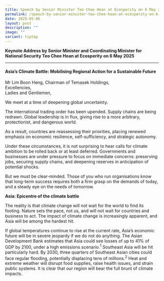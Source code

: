 ```yaml
---
title: Speech by Senior Minister Teo Chee Hean at Ecosperity on 6 May 2025
permalink: /speech-by-senior-minister-teo-chee-hean-at-ecosperity-on-6-may-2025/
date: 2025-05-06
layout: post
description: ""
image: ""
variant: tiptap
---
```

<p><strong>Keynote Address by Senior Minister and Coordinating Minister for National Security Teo Chee Hean at Ecosperity on 6 May 2025</strong>
</p>
<hr>
<h4><strong>Asia’s Climate Battle: Mobilising Regional Action for a Sustainable Future</strong></h4>
<p>Mr Lim Boon Heng, Chairman of Temasek Holdings,
<br>Excellencies,
<br>Ladies and Gentlemen,</p>
<p></p>
<p>We meet at a time of deepening global uncertainty.</p>
<p>The international trading order has been upended. Supply chains are being
redrawn. Global leadership is in flux, giving rise to a more arbitrary,
protectionist, and dangerous world.</p>
<p>As a result, countries are reassessing their priorities, placing renewed
emphasis on economic resilience, self-sufficiency, and strategic autonomy.</p>
<p>Under these circumstances, it is not surprising to hear calls for climate
ambition to be rolled back or at least deferred. Governments and businesses
are under pressure to focus on immediate concerns: preserving jobs, securing
supply chains, and deepening reserves in anticipation of potential shocks.</p>
<p>But we must be clear-minded. Those of you who run organisations know that
long-term success requires both a firm grasp on the demands of today, and
a steady eye on the needs of tomorrow.</p>
<p><strong>Asia: Epicentre of the climate battle </strong>
</p>
<p>The reality is that climate change will not wait for the world to find
its footing. Nature sets the pace, not us, and will not wait for countries
and business to act. The impact of climate change is increasingly apparent,
and Asia will be among the hardest hit.</p>
<p>If global temperatures continue to rise at the current rate, Asia’s economic
future will be in severe jeopardy if we do not do anything. The Asian Development
Bank estimates that Asia could see losses of up to 41% of GDP by 2100,
under a high emissions scenario.<sup>1</sup> Southeast Asia will be hit
particularly hard. By 2030, three quarters of Southeast Asian cities could
face regular flooding, potentially displacing tens of millions.<sup>2</sup> Heat
and extreme weather will disrupt food supplies, raise health issues, and
strain public systems. It is clear that our region will bear the full brunt
of climate impacts.</p>